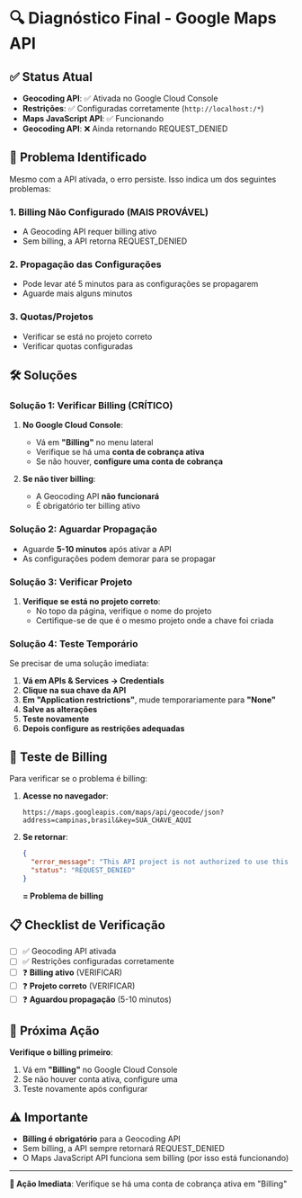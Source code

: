 # 🔍 Diagnóstico Final - Google Maps API

## ✅ **Status Atual**
- **Geocoding API**: ✅ Ativada no Google Cloud Console
- **Restrições**: ✅ Configuradas corretamente (`http://localhost:/*`)
- **Maps JavaScript API**: ✅ Funcionando
- **Geocoding API**: ❌ Ainda retornando REQUEST_DENIED

## 🚨 **Problema Identificado**

Mesmo com a API ativada, o erro persiste. Isso indica um dos seguintes problemas:

### **1. Billing Não Configurado (MAIS PROVÁVEL)**
- A Geocoding API requer billing ativo
- Sem billing, a API retorna REQUEST_DENIED

### **2. Propagação das Configurações**
- Pode levar até 5 minutos para as configurações se propagarem
- Aguarde mais alguns minutos

### **3. Quotas/Projetos**
- Verificar se está no projeto correto
- Verificar quotas configuradas

## 🛠️ **Soluções**

### **Solução 1: Verificar Billing (CRÍTICO)**

1. **No Google Cloud Console**:
   - Vá em **"Billing"** no menu lateral
   - Verifique se há uma **conta de cobrança ativa**
   - Se não houver, **configure uma conta de cobrança**

2. **Se não tiver billing**:
   - A Geocoding API **não funcionará**
   - É obrigatório ter billing ativo

### **Solução 2: Aguardar Propagação**

- Aguarde **5-10 minutos** após ativar a API
- As configurações podem demorar para se propagar

### **Solução 3: Verificar Projeto**

1. **Verifique se está no projeto correto**:
   - No topo da página, verifique o nome do projeto
   - Certifique-se de que é o mesmo projeto onde a chave foi criada

### **Solução 4: Teste Temporário**

Se precisar de uma solução imediata:

1. **Vá em APIs & Services → Credentials**
2. **Clique na sua chave da API**
3. **Em "Application restrictions"**, mude temporariamente para **"None"**
4. **Salve as alterações**
5. **Teste novamente**
6. **Depois configure as restrições adequadas**

## 🧪 **Teste de Billing**

Para verificar se o problema é billing:

1. **Acesse no navegador**:
   ```
   https://maps.googleapis.com/maps/api/geocode/json?address=campinas,brasil&key=SUA_CHAVE_AQUI
   ```

2. **Se retornar**:
   ```json
   {
     "error_message": "This API project is not authorized to use this API.",
     "status": "REQUEST_DENIED"
   }
   ```
   **= Problema de billing**

## 📋 **Checklist de Verificação**

- [ ] ✅ Geocoding API ativada
- [ ] ✅ Restrições configuradas corretamente
- [ ] ❓ **Billing ativo** (VERIFICAR)
- [ ] ❓ **Projeto correto** (VERIFICAR)
- [ ] ❓ **Aguardou propagação** (5-10 minutos)

## 🎯 **Próxima Ação**

**Verifique o billing primeiro**:
1. Vá em **"Billing"** no Google Cloud Console
2. Se não houver conta ativa, configure uma
3. Teste novamente após configurar

## ⚠️ **Importante**

- **Billing é obrigatório** para a Geocoding API
- Sem billing, a API sempre retornará REQUEST_DENIED
- O Maps JavaScript API funciona sem billing (por isso está funcionando)

---

**🎯 Ação Imediata**: Verifique se há uma conta de cobrança ativa em "Billing"
